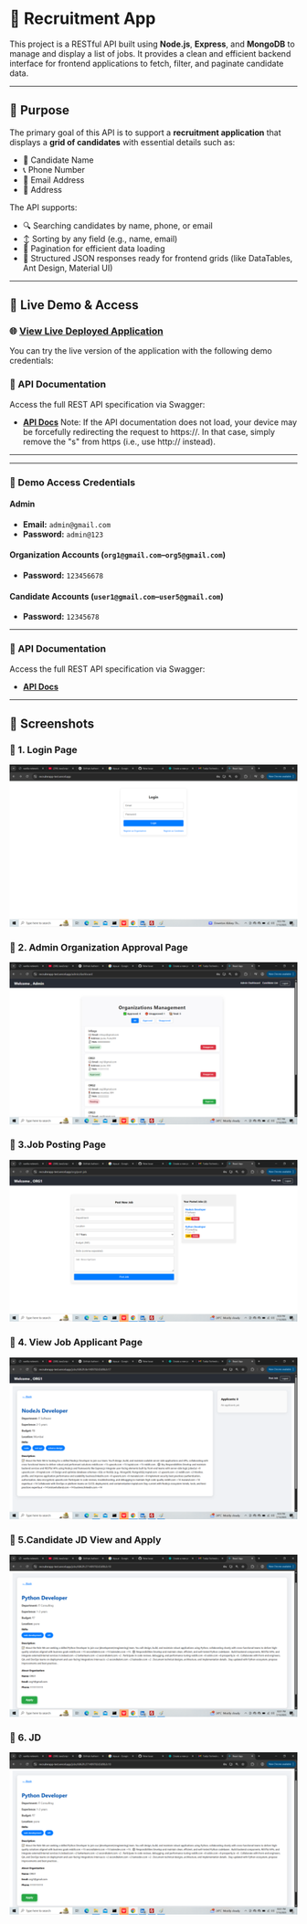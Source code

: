 # 📡 Recruitment App

This project is a RESTful API built using **Node.js**, **Express**, and **MongoDB** to manage and display a list of jobs. It provides a clean and efficient backend interface for frontend applications to fetch, filter, and paginate candidate data.

---

## 🎯 Purpose

The primary goal of this API is to support a **recruitment application** that displays a **grid of candidates** with essential details such as:

- 👤 Candidate Name  
- 📞 Phone Number  
- 📧 Email Address  
- 📍 Address  

The API supports:

- 🔍 Searching candidates by name, phone, or email  
- ↕️ Sorting by any field (e.g., name, email)  
- 📄 Pagination for efficient data loading  
- 🧩 Structured JSON responses ready for frontend grids (like DataTables, Ant Design, Material UI)

---


## 🔗 Live Demo & Access

### 🌐 [View Live Deployed Application](https://recruiterapp-test.vercel.app)

You can try the live version of the application with the following demo credentials:


### 📄 API Documentation
Access the full REST API specification via Swagger:
- **[API Docs](http://45.129.86.64:8000/api-docs)**
Note: If the API documentation does not load, your device may be forcefully redirecting the request to https://. In that case, simply remove the "s" from https (i.e., use http:// instead).

---

---

### 🔐 Demo Access Credentials

#### Admin
- **Email:** `admin@gmail.com`
- **Password:** `admin@123`

#### Organization Accounts (`org1@gmail.com`–`org5@gmail.com`)
- **Password:** `123456678`

#### Candidate Accounts (`user1@gmail.com`–`user5@gmail.com`)
- **Password:** `12345678`

---

### 📄 API Documentation
Access the full REST API specification via Swagger:
- **[API Docs](http://45.129.86.64:8000/api-docs)**

---

## 📸 Screenshots

### 🔹 1. Login Page  
![1](https://github.com/prasadjoshi738/recruiterapp/raw/main/screenshots/1.png)

### 🔹 2. Admin Organization Approval Page  
![2](https://github.com/prasadjoshi738/recruiterapp/raw/main/screenshots/2.png)

### 🔹 3.Job Posting Page 
![3](https://github.com/prasadjoshi738/recruiterapp/raw/main/screenshots/3.png)

### 🔹 4. View Job Applicant Page  
![4](https://github.com/prasadjoshi738/recruiterapp/raw/main/screenshots/4.png)

### 🔹 5.Candidate JD View and Apply
![6](https://github.com/prasadjoshi738/recruiterapp/raw/main/screenshots/6.png)

### 🔹 6. JD
![7](https://github.com/prasadjoshi738/recruiterapp/raw/main/screenshots/7.png)

